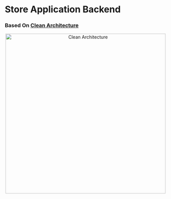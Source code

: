 # Store Application Backend 
### Based On  [Clean Architecture](https://github.com/jasontaylordev/CleanArchitecture.git)
<p align="center"> 
  <img width="500" src="https://user-images.githubusercontent.com/55551677/210354737-e914d621-41f1-4e0a-a983-ce2fa160fcaf.png" alt="Clean Architecture">
</p>

